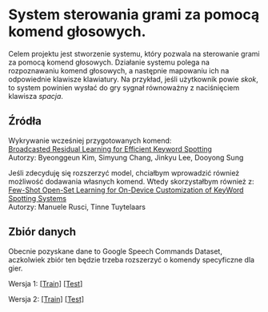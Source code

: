 # System sterowania grami za pomocą komend głosowych.

Celem projektu jest stworzenie systemu, który pozwala na sterowanie grami za pomocą komend głosowych. Działanie systemu polega na rozpoznawaniu komend głosowych, a następnie mapowaniu ich na odpowiednie klawisze klawiatury. Na przykład, jeśli użytkownik powie *skok*, to system powinien wysłać do gry sygnał równoważny z naciśnięciem klawisza *spacja*.

## Źródła
Wykrywanie wcześniej przygotowanych komend:\
[Broadcasted Residual Learning for Efficient Keyword Spotting](https://arxiv.org/pdf/2106.04140v4)\
Autorzy: Byeonggeun Kim, Simyung Chang, Jinkyu Lee, Dooyong Sung

Jeśli zdecyduję się rozszerzyć model, chciałbym wprowadzić również możliwość dodawania własnych komend. Wtedy skorzystałbym również z:\
[Few-Shot Open-Set Learning for On-Device Customization of KeyWord Spotting Systems](https://arxiv.org/pdf/2306.02161v1)\
Autorzy: Manuele Rusci, Tinne Tuytelaars

## Zbiór danych
Obecnie pozyskane dane to Google Speech Commands Dataset, aczkolwiek zbiór ten będzie trzeba rozszerzyć o komendy specyficzne dla gier.

Wersja 1: [[Train]](https://storage.googleapis.com/download.tensorflow.org/data/speech_commands_v0.01.tar.gz) [[Test]](https://storage.googleapis.com/download.tensorflow.org/data/speech_commands_test_set_v0.01.tar.gz)

Wersja 2: [[Train]](http://download.tensorflow.org/data/speech_commands_v0.02.tar.gz) [[Test]](http://download.tensorflow.org/data/speech_commands_test_set_v0.02.tar.gz)